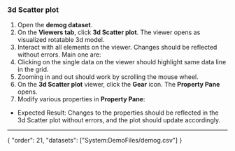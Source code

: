 ### 3d Scatter plot

1. Open the **demog dataset**.
2. On the **Viewers tab**, click **3d Scatter plot**. The viewer opens as visualized rotatable 3d model.
3. Interact with all elements on the viewer. Changes should be reflected without errors. Main one are:
4. Clicking on the single data on the viewer should highlight same data line in the grid.
5. Zooming in and out should work by scrolling the mouse wheel.  
6. On the **3d Scatter plot** viewer, click the **Gear** icon. The **Property Pane** opens.
7. Modify various properties in **Property Pane**:
* Expected Result: Changes to the properties should be reflected in the 3d Scatter plot without errors, and the plot should update accordingly.

---
{
  "order": 21,
  "datasets": ["System:DemoFiles/demog.csv"]
}